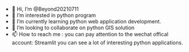 - 👋 Hi, I’m @Beyond20210711
- 👀 I’m interested in python program
- 🌱 I’m currently learning python web application development.
- 💞️ I’m looking to collaborate on python GIS solution
- 📫 How to reach me : you can pay attention to the wechat offical account: Streamlit
you can see a lot of interesting python applications.

<!---
Beyond20210711/Beyond20210711 is a ✨ special ✨ repository because its `README.md` (this file) appears on your GitHub profile.
You can click the Preview link to take a look at your changes.
--->
